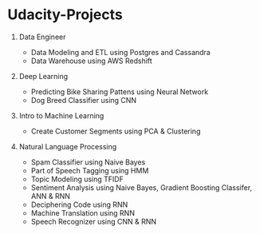 # Udacity-Projects

1. Data Engineer
	+ Data Modeling and ETL using Postgres and Cassandra
	+ Data Warehouse using AWS Redshift 

2. Deep Learning
	+ Predicting Bike Sharing Pattens using Neural Network
	+ Dog Breed Classifier using CNN	

3. Intro to Machine Learning
	+ Create Customer Segments using PCA & Clustering

4. Natural Language Processing
	+ Spam Classifier using Naive Bayes
	+ Part of Speech Tagging using HMM
	+ Topic Modeling using TFIDF
	+ Sentiment Analysis using Naive Bayes, Gradient Boosting Classifer, ANN & RNN
	+ Deciphering Code using RNN
	+ Machine Translation using RNN
	+ Speech Recognizer using CNN & RNN
